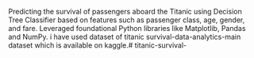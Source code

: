 Predicting the survival of passengers aboard the Titanic using Decision Tree Classifier based on features such as passenger class, age, gender, and fare. Leveraged foundational Python libraries like Matplotlib, Pandas and NumPy. i have used dataset of titanic survival-data-analytics-main dataset which is available on kaggle.# titanic-survival-
